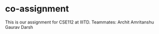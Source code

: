 # co-assignment
This is our assignment for CSE112 at IIITD.
Teammates:
  Archit
  Amritanshu
  Gaurav
  Darsh
